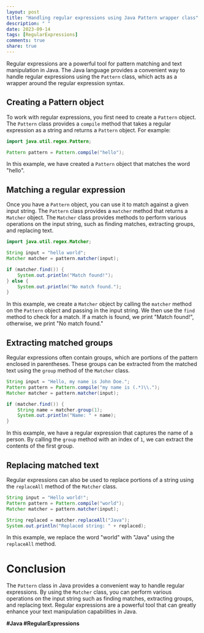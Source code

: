```yaml
---
layout: post
title: "Handling regular expressions using Java Pattern wrapper class"
description: " "
date: 2023-09-14
tags: [RegularExpressions]
comments: true
share: true
---
```


Regular expressions are a powerful tool for pattern matching and text manipulation in Java. The Java language provides a convenient way to handle regular expressions using the `Pattern` class, which acts as a wrapper around the regular expression syntax.

## Creating a Pattern object

To work with regular expressions, you first need to create a `Pattern` object. The `Pattern` class provides a `compile` method that takes a regular expression as a string and returns a `Pattern` object. For example:

```java
import java.util.regex.Pattern;

Pattern pattern = Pattern.compile("hello");
```

In this example, we have created a `Pattern` object that matches the word "hello".

## Matching a regular expression

Once you have a `Pattern` object, you can use it to match against a given input string. The `Pattern` class provides a `matcher` method that returns a `Matcher` object. The `Matcher` class provides methods to perform various operations on the input string, such as finding matches, extracting groups, and replacing text.

```java
import java.util.regex.Matcher;

String input = "hello world";
Matcher matcher = pattern.matcher(input);

if (matcher.find()) {
    System.out.println("Match found!");
} else {
    System.out.println("No match found.");
}
```

In this example, we create a `Matcher` object by calling the `matcher` method on the `Pattern` object and passing in the input string. We then use the `find` method to check for a match. If a match is found, we print "Match found!", otherwise, we print "No match found."

## Extracting matched groups

Regular expressions often contain groups, which are portions of the pattern enclosed in parentheses. These groups can be extracted from the matched text using the `group` method of the `Matcher` class.

```java
String input = "Hello, my name is John Doe.";
Pattern pattern = Pattern.compile("my name is (.*)\\.");
Matcher matcher = pattern.matcher(input);

if (matcher.find()) {
    String name = matcher.group(1);
    System.out.println("Name: " + name);
}
```

In this example, we have a regular expression that captures the name of a person. By calling the `group` method with an index of `1`, we can extract the contents of the first group.

## Replacing matched text

Regular expressions can also be used to replace portions of a string using the `replaceAll` method of the `Matcher` class.

```java
String input = "Hello world!";
Pattern pattern = Pattern.compile("world");
Matcher matcher = pattern.matcher(input);

String replaced = matcher.replaceAll("Java");
System.out.println("Replaced string: " + replaced);
```

In this example, we replace the word "world" with "Java" using the `replaceAll` method.

# Conclusion

The `Pattern` class in Java provides a convenient way to handle regular expressions. By using the `Matcher` class, you can perform various operations on the input string such as finding matches, extracting groups, and replacing text. Regular expressions are a powerful tool that can greatly enhance your text manipulation capabilities in Java.

**#Java #RegularExpressions**
